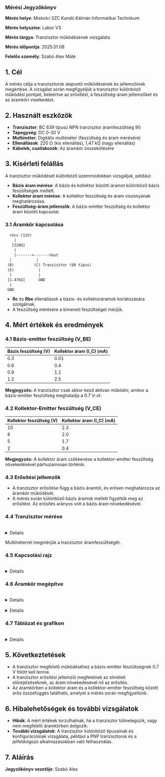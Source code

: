 ### Mérési Jegyzőkönyv

**Mérés helye**: Miskolci SZC Kandó Kálmán Informatikai Technikum 

**Mérés helyszíne**: Labor V3

**Mérés tárgya**: Tranzisztor működésének vizsgálata

**Mérés időpontja**: 2025.01.08

**Felelős személy**: Szabó Alex Máté

## 1. Cél
A mérés célja a tranzisztorok alapvető működésének és jellemzőinek megértése. A vizsgálat során megfigyeljük a tranzisztor különböző működési pontjait, beleértve az erősítést, a feszültség-áram jellemzőket és az áramköri viselkedést.

## 2. Használt eszközök

- **Tranzisztor**: BC 639 típusú NPN tranzisztor áramfeszültség 90
- **Tápegység**: DC 0-30 V
- **Multiméter**: Digitális multiméter (feszültség és áram mérésére)
- **Ellenállások**: 220 Ω (kis ellenállás), 1,47 kΩ (nagy ellenállás)
- **Kábelek, csatlakozók**: Az áramkör összekötésére

## 3. Kísérleti felállás

A tranzisztor működését különböző üzemmódokban vizsgáljuk, például:
- **Bázis áram mérése**: A bázis és kollektor közötti áramot különböző bázis feszültségek mellett.
- **Kollektor áram mérése**: A kollektor feszültség és áram viszonyának meghatározása.
- **Feszültség-áram jellemzők**: A bázis-emitter feszültség és kollektor áram közötti kapcsolat.

### 3.1 Áramkör kapcsolása

      +Vcc (12V)
        |
       [220Ω]
        |
        |-------+-------Vout
      |           |
     (B)         (C) Tranzisztor (90 típus)
     (E)           |
      |            |
     [1.47kΩ]      GND
      |
     GND

- **Rc** és **Rbe** ellenállások a bázis- és kollektoráramok korlátozására szolgálnak.
- A feszültség mérésére a kimeneti feszültséget mérjük.

## 4. Mért értékek és eredmények

### 4.1 Bázis-emitter feszültség (V_BE)

| Bázis feszültség (V) | Kollektor áram (I_C) (mA) |
|----------------------|---------------------------|
| 0.3                  | 0.01                      |
| 0.6                  | 0.4                       |
| 0.9                  | 1.1                       |
| 1.2                  | 2.5                       |

**Megjegyzés:** A tranzisztor csak akkor kezd aktívan működni, amikor a bázis-emitter feszültség meghaladja a 0.7 V-ot.

### 4.2 Kollektor-Emitter feszültség (V_CE)

| Kollektor feszültség (V) | Kollektor áram (I_C) (mA) |
|--------------------------|---------------------------|
| 10                       | 2.3                       |
| 8                        | 2.0                       |
| 5                        | 1.7                       |
| 2                        | 0.4                       |

**Megjegyzés:** A kollektor áram csökkenése a kollektor-emitter feszültség növekedésével párhuzamosan történik.

### 4.3 Erősítési jellemzők

- A tranzisztor erősítése függ a bázis áramtól, és erősen meghatározza az áramkör működését.
- A mérés során különböző bázis áramok mellett figyeltük meg az erősítést. Az erősítés arányos volt a bázis áram növekedésével.

### 4.4 Tranzisztor mérése

<br>
<details>
<img src="https://github.com/SzAlex04/jegyzokonyv/blob/main/egyeb/IMG_20250108_090321.jpg"/>
</details>

Multiméterrel megmérjük a tranzisztor áramfeszültségét.

### 4.5 Kapcsolási rajz

<br>
<details>
<img src="https://github.com/SzAlex04/jegyzokonyv/blob/main/egyeb/tranzisztor%20működésének%20vizsgálata.png"/>
</details>

### 4.6 Áramkör megépítve

<br>
<details>
<img src="https://github.com/SzAlex04/jegyzokonyv/blob/main/egyeb/IMG_20250108_091726.jpg"/>
</details>

<br>
<details>
<img src="https://github.com/SzAlex04/jegyzokonyv/blob/mainegyeb/IMG_20250108_091735.jpg"/>
</details>

### 4.7 Táblázat és grafikon

<br>
<details>
<img src="https://github.com/SzAlex04/jegyzokonyv/blob/main/egyeb/táblázat%20és%20grafikon.png"/>
</details>

## 5. Következtetések

- A tranzisztor megfelelő működéséhez a bázis-emitter feszültségnek 0.7 V fölött kell lennie.
- A tranzisztor erősítési jellemzői megfelelnek az elméleti előrejelzéseknek, az áram növekedésével nő az erősítés.
- Az áramkörben a kollektor áram és a kollektor-emitter feszültség között erős összefüggés található, amelyet a mérés során megfigyeltünk.

## 6. Hibalehetőségek és további vizsgálatok

- **Hibák**: A mért értékek torzulhatnak, ha a tranzisztor túlmelegszik, vagy nem megfelelő áramkörben dolgozik.
- **További vizsgálatok**: A tranzisztor különböző típusainak és konfigurációinak vizsgálata, például a PNP tranzisztorok és a jelfeldolgozó alkalmazásokban való felhasználás.

## 7. Aláírás
**Jegyzőkönyv vezetője**: Szabó Alex
